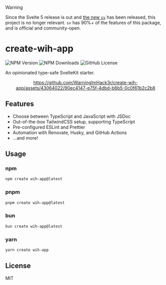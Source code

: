 > [!WARNING]
> Since the Svelte 5 release is out and [the new `sv`](https://github.com/sveltejs/cli) has been released, this project is no longer relevant.
> `sv` has 90%+ of the features of this package, and is official and community-open.

# create-wih-app

![NPM Version](https://img.shields.io/npm/v/create-wih-app)
![NPM Downloads](https://img.shields.io/npm/dw/create-wih-app)
![GitHub License](https://img.shields.io/github/license/WarningImHack3r/create-wih-app)

An opinionated type-safe SvelteKit starter.

<div align="center">
  
  https://github.com/WarningImHack3r/create-wih-app/assets/43064022/90ec4147-e75f-4dbd-b6b5-0c0f61b2c2b8

</div>

## Features

- Choose between TypeScript and JavaScript with JSDoc
- Out-of-the-box TailwindCSS setup, supporting TypeScript
- Pre-configured ESLint and Prettier
- Automation with Renovate, Husky, and GitHub Actions
- ...and more!

## Usage

### npm

```sh
npm create wih-app@latest
```

### pnpm

```sh
pnpm create wih-app@latest
```

### bun

```sh
bun create wih-app@latest
```

### yarn

```sh
yarn create wih-app
```

## License

MIT
